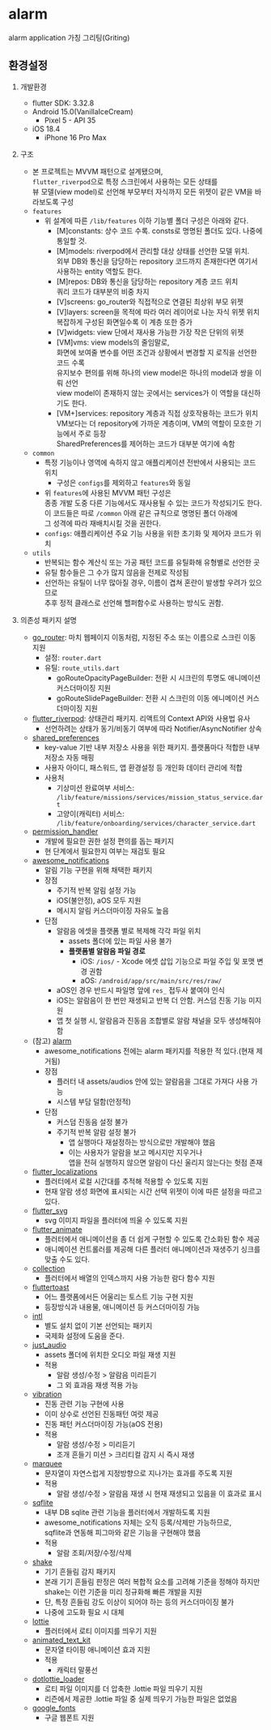 # alarm

alarm application 가칭 그리팅(Griting)

## 환경설정
1. 개발환경
   - flutter SDK: 3.32.8
   - Android 15.0(VanillaIceCream)
     - Pixel 5 - API 35
   - iOS 18.4
     - iPhone 16 Pro Max

2. 구조
   - 본 프로젝트는 MVVM 패턴으로 설계됐으며,<br/> 
     `flutter_riverpod`으로 특정 스크린에서 사용하는 모든 상태를<br/>
     뷰 모델(view model)로 선언해 부모부터 자식까지 모든 위젯이 같은 VM을 바라보도록 구성<br/>
   - `features`
     - 위 설계에 따른 `/lib/features` 이하 기능별 폴더 구성은 아래와 같다.
       - [M]constants: 상수 코드 수록. consts로 명명된 폴더도 있다. 나중에 통일할 것.
       - [M]models: riverpod에서 관리할 대상 상태를 선언한 모델 위치.<br/>외부 DB와 통신을 담당하는 repository 코드까지 존재한다면 여기서 사용하는 entity 역할도 한다.
       - [M]repos: DB와 통신을 담당하는 repository 계층 코드 위치<br/>쿼리 코드가 대부분의 비중 차지
       - [V]screens: go_router와 직접적으로 연결된 최상위 부모 위젯
       - [V]layers: screen을 목적에 따라 여러 레이어로 나눈 자식 위젯 위치<br/>복잡하게 구성된 화면일수록 이 계층 또한 증가
       - [V]widgets: view 단에서 재사용 가능한 가장 작은 단위의 위젯
       - [VM]vms: view models의 줄임말로, <br/>
          화면에 보여줄 변수를 어떤 조건과 상황에서 변경할 지 로직을 선언한 코드 수록<br/>
          유지보수 편의를 위해 하나의 view model은 하나의 model과 쌍을 이뤄 선언<br/>
          view model이 존재하지 않는 곳에서는 services가 이 역할을 대신하기도 한다.
       - [VM+]services: repository 계층과 직접 상호작용하는 코드가 위치<br/>
          VM보다는 더 repository에 가까운 계층이며, VM의 역할이 모호한 기능에서 주로 등장<br/>
          SharedPreferences를 제어하는 코드가 대부분 여기에 속함
   - `common`
     - 특정 기능이나 영역에 속하지 않고 애플리케이션 전반에서 사용되는 코드 위치
       - 구성은 `configs`를 제외하고 `features`와 동일
     - 위 `features`에 사용된 MVVM 패턴 구성은<br/>
       종종 개발 도중 다른 기능에서도 재사용될 수 있는 코드가 작성되기도 한다.<br/>
       이 코드들은 따로 `/common` 아래 같은 규칙으로 명명된 폴더 아래에<br/>
       그 성격에 따라 재배치시킬 것을 권한다.
     - `configs`: 애플리케이션 주요 기능 사용을 위한 초기화 및 제어자 코드가 위치
   - `utils`
     - 반복되는 함수 계산식 또는 가공 패턴 코드를 유틸화해 유형별로 선언한 곳
     - 유틸 함수들은 그 수가 많지 않음을 전제로 작성됨
     - 선언하는 유틸이 너무 많아질 경우, 이름이 겹쳐 혼란이 발생할 우려가 있으므로<br/>
       추후 정적 클래스로 선언해 핼퍼함수로 사용하는 방식도 권함.
3. 의존성 패키지 설명
    - [go_router](https://pub.dev/packages/go_router): 마치 웹페이지 이동처럼, 지정된 주소 또는 이름으로 스크린 이동 지원
      - 설정: `router.dart`
      - 유틸: `route_utils.dart`
        - goRouteOpacityPageBuilder: 전환 시 시크린의 투명도 애니메이션 커스더마이징 지원
        - goRouteSlidePageBuilder: 전환 시 스크린의 이동 에니메이션 커스더마이징 지원
    - [flutter_riverpod](https://pub.dev/packages/flutter_riverpod): 상태관리 패키지. 리액트의 Context API와 사용법 유사
      - 선언하려는 상태가 동기/비동기 여부에 따라 Notifier/AsyncNotifier 상속
    - [shared_preferences](https://pub.dev/packages/shared_preferences)
      - key-value 기반 내부 저장소 사용을 위한 패키지. 플랫폼마다 적합한 내부 저장소 자동 매핑
      - 사용자 아이디, 패스워드, 앱 환경설정 등 개인화 데이터 관리에 적합
      - 사용처
        - 기상미션 완료여부 서비스: `/lib/feature/missions/services/mission_status_service.dart`
        - 고양이(캐릭터) 서비스: `/lib/feature/onboarding/services/character_service.dart`
    - [permission_handler](https://pub.dev/packages/permission_handler)
      - 개발에 필요한 권한 설정 편의를 돕는 패키지
      - 현 단계에서 필요한지 여부는 재검토 필요
    - [awesome_notifications](https://pub.dev/packages/awesome_notifications)
      - 알림 기능 구현을 위해 채택한 패키지
      - 장점
        - 주기적 반복 알림 설정 가능
        - iOS(불안정), aOS 모두 지원
        - 메시지 알림 커스더마이징 자유도 높음
      - 단점
        - 알람음 에셋을 플랫폼 별로 복제해 각각 파일 위치
          - assets 폴더에 있는 파일 사용 불가
          - <b>플랫폼별 알람음 파일 경로</b>
            - iOS: `/ios/` - Xcode 에셋 삽입 기능으로 파일 주입 및 포맷 변경 권함
            - aOS: `/android/app/src/main/src/res/raw/`
        - aOS인 경우 반드시 파일명 앞에 `res_` 접두사 붙여야 인식
        - iOS는 알람음이 한 번만 재생되고 반복 더 안함. 커스덤 진동 기능 미지원
        - 앱 첫 실행 시, 알람음과 진동음 조합별로 알람 채널을 모두 생성해줘야 함
    - (참고) [alarm](https://pub.dev/packages/alarm)
      - awesome_notifications 전에는 alarm 패키지를 적용한 적 있다.(현재 제거됨)
      - 장점
        - 플러터 내 assets/audios 안에 있는 알람음을 그대로 가져다 사용 가능
        - 시스템 부담 덜함(안정적)
      - 단점
        - 커스덤 진동음 설정 불가
        - 주기적 반복 알람 설정 불가
          - 앱 실행마다 재설정하는 방식으로만 개발해야 했음
          - 이는 사용자가 알람을 보고 메시지만 지우거나<br/>
            앱을 전혀 실행하지 않으면 알람이 다신 울리지 않는다는 헛점 존재
    - [flutter_localizations](https://pub.dev/packages/flutter_localization)
      - 플러터에서 로컬 시간대를 추적해 적용할 수 있도록 지원
      - 현재 알람 생성 화면에 표시되는 시간 선택 위젯이 이에 따른 설정을 따르고 있다.
    - [flutter_svg](https://pub.dev/packages/flutter_svg)
      - svg 이미지 파일을 플러터에 띄울 수 있도록 지원
    - [flutter_animate](https://pub.dev/packages/flutter_animate)
      - 플러터에서 애니메이션을 좀 더 쉽게 구현할 수 있도록 간소화된 함수 제공
      - 애니메이션 컨트롤러를 제공해 다른 플러터 애니메이션과 재생주기 싱크를 맞출 수도 있다.
    - [collection](https://pub.dev/packages/collection)
      - 플러터에서 배열의 인덱스까지 사용 가능한 람다 함수 지원
    - [fluttertoast](https://pub.dev/packages/fluttertoast)
      - 어느 플랫폼에서든 어울리는 토스트 기능 구현 지원
      - 등장방식과 내용물, 애니메이션 등 커스더마이징 가능
    - [intl](https://pub.dev/packages/intl)
      - 별도 설치 없이 기본 선언되는 패키지
      - 국제화 설정에 도움을 준다.
    - [just_audio](https://pub.dev/packages/just_audio)
      - assets 폴더에 위치한 오디오 파일 재생 지원
      - 적용
        - 알람 생성/수정 > 알람음 미리듣기
        - 그 외 효과음 재생 적용 가능
    - [vibration](https://pub.dev/packages/vibration)
      - 진동 관련 기능 구현에 사용
      - 이미 상수로 선언된 진동패턴 여럿 제공
      - 진동 패턴 커스더마이징 가능(aOS 전용)
      - 적용
        - 알람 생성/수정 > 미리듣기
        - 조개 흔들기 미션 > 크리티컬 감지 시 즉시 재생
    - [marquee](https://pub.dev/packages/marquee)
      - 문자열이 자연스럽게 지정방향으로 지나가는 효과를 주도록 지원
      - 적용
        - 알람 생성/수정 > 알람음 재생 시 현재 재생되고 있음을 이 효과로 표시
    - [sqflite](https://pub.dev/packages/sqflite)
      - 내부 DB sqlite 관련 기능을 플러터에서 개발하도록 지원
      - awesome_notifications 자체는 오직 등록/삭제만 가능하므로,<br/>
        sqflite과 연동해 피그마와 같은 기능을 구현해야 했음
      - 적용
        - 알람 조회/저장/수정/삭제
    - [shake](https://pub.dev/packages/shake)
      - 기기 흔들림 감지 패키지
      - 본래 기기 흔들림 판정은 여러 복합적 요소를 고려해 기준을 정해야 하지만<br/>
        shake는 이런 기준을 미리 정규화해 빠른 개발을 지원
      - 단, 특정 흔들림 강도 이상이 되어야 하는 등의 커스더마이징 불가
      - 나중에 고도화 필요 시 대체
    - [lottie](https://pub.dev/packages/lottie)
      - 플러터에서 로티 이미지를 띄우기 지원
    - [animated_text_kit](https://pub.dev/packages/animated_text_kit)
      - 문자열 타이핑 애니메이션 효과 지원
      - 적용
        - 캐릭터 말풍선
    - [dotlottie_loader](https://pub.dev/packages/dotlottie_loader)
      - 로티 파일 이미지를 더 압축한 .lottie 파일 띄우기 지원
      - 리즌에서 제공한 .lottie 파일 중 실제 띄우기 가능한 파일은 없었음
    - [google_fonts](https://pub.dev/packages/google_fonts)
      - 구글 웹폰트 지원